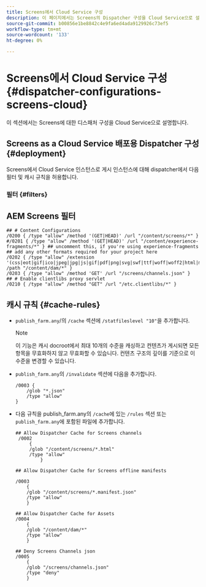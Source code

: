 ```yaml
---
title: Screens에서 Cloud Service 구성
description: 이 페이지에서는 Screens의 Dispatcher 구성을 Cloud Service으로 설명합니다.
source-git-commit: b00856e1be8842c4e9fa6ed4ada9129926c73ef5
workflow-type: tm+mt
source-wordcount: '133'
ht-degree: 0%

---
```



# Screens에서 Cloud Service 구성{#dispatcher-configurations-screens-cloud}

이 섹션에서는 Screens에 대한 디스패처 구성을 Cloud Service으로 설명합니다.

## Screens as a Cloud Service 배포용 Dispatcher 구성 {#deployment}

Screens에서 Cloud Service 인스턴스로 게시 인스턴스에 대해 dispatcher에서 다음 필터 및 캐시 규칙을 허용합니다.

### 필터 {#filters}

## AEM Screens 필터

```
## # Content Configurations
/0200 { /type "allow" /method '(GET|HEAD)' /url "/content/screens/*" }
#/0201 { /type "allow" /method '(GET|HEAD)' /url "/content/experience-fragments/*" } ## uncomment this, if you're using experience-fragments
## add any other formats required for your project here
/0202 { /type "allow" /extension '(css|eot|gif|ico|jpeg|jpg|js|gif|pdf|png|svg|swf|ttf|woff|woff2|html|mp4|mov|m4v)' /path "/content/dam/*" }
/0203 { /type "allow" /method 'GET' /url "/screens/channels.json" }
## # Enable clientlibs proxy servlet
/0210 { /type "allow" /method "GET" /url "/etc.clientlibs/*" }
```

## 캐시 규칙 {#cache-rules}

* `publish_farm.any`/의 `/cache` 섹션에 `/statfileslevel "10"`을 추가합니다.

   >[!NOTE]
   >이 기능은 캐시 docroot에서 최대 10개의 수준을 캐싱하고 컨텐츠가 게시되면 모든 항목을 무효화하지 않고 무효화할 수 있습니다. 컨텐츠 구조의 깊이를 기준으로 이 수준을 변경할 수 있습니다.

* `publish_farm.any`의 `/invalidate` 섹션에 다음을 추가합니다.

   ```
   /0003 {
       /glob "*.json"
       /type "allow"
   }
   ```

* 다음 규칙을 publish_farm.any의 `/cache`에 있는 `/rules` 섹션 또는 `publish_farm.any`에 포함된 파일에 추가합니다.

   ```
   ## Allow Dispatcher Cache for Screens channels
    /0002
        {
        /glob "/content/screens/*.html"
        /type "allow"
            }
   
   ## Allow Dispatcher Cache for Screens offline manifests
   
   /0003
       {
       /glob "/content/screens/*.manifest.json"
       /type "allow"
       }
   
   ## Allow Dispatcher Cache for Assets
   /0004
       {
       /glob "/content/dam/*"
       /type "allow"
       }
   
   ## Deny Screens Channels json
   /0005
       {
       /glob "/screens/channels.json"
       /type "deny"
       }
   ```
